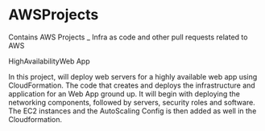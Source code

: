 # AWSProjects
Contains AWS Projects _ Infra as code and other pull requests related to AWS


HighAvailabilityWeb App 

In this project, will deploy web servers for a highly available web app using CloudFormation. The code that creates and deploys the infrastructure and application for an Web App ground up. It will begin with deploying the networking components, followed by servers, security roles and software. The EC2 instances and the AutoScaling Config is then added as well in the Cloudformation.
